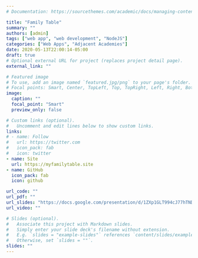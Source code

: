 ```yaml
---
# Documentation: https://sourcethemes.com/academic/docs/managing-content/

title: "Family Table"
summary: ""
authors: [admin]
tags: ["web app", "web development", "NodeJS"]
categories: ["Web Apps", "Adjacent Academies"]
date: 2020-05-13T22:00:14-05:00
draft: true
# Optional external URL for project (replaces project detail page).
external_link: ""

# Featured image
# To use, add an image named `featured.jpg/png` to your page's folder.
# Focal points: Smart, Center, TopLeft, Top, TopRight, Left, Right, BottomLeft, Bottom, BottomRight.
image:
  caption: ""
  focal_point: "Smart"
  preview_only: false

# Custom links (optional).
#   Uncomment and edit lines below to show custom links.
links:
# - name: Follow
#   url: https://twitter.com
#   icon_pack: fab
#   icon: twitter
- name: Site
  url: https://myfamilytable.site
- name: GitHub
  icon_pack: fab
  icon: github

url_code: ""
url_pdf: ""
url_slides: "https://docs.google.com/presentation/d/1ZXp1GLT994cJ77hTNDellv9nBQBX7SLmmw7lOtiG7qk/edit?usp=sharing"
url_video: ""

# Slides (optional).
#   Associate this project with Markdown slides.
#   Simply enter your slide deck's filename without extension.
#   E.g. `slides = "example-slides"` references `content/slides/example-slides.md`.
#   Otherwise, set `slides = ""`.
slides: ""
---
```

